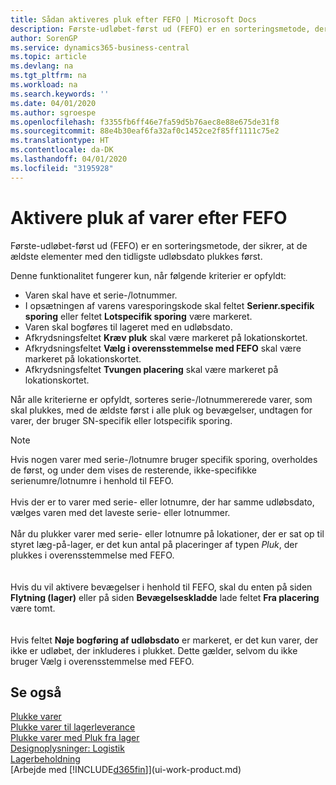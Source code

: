 ```yaml
---
title: Sådan aktiveres pluk efter FEFO | Microsoft Docs
description: Første-udløbet-først ud (FEFO) er en sorteringsmetode, der sikrer, at de ældste elementer med den tidligste udløbsdato plukkes først.
author: SorenGP
ms.service: dynamics365-business-central
ms.topic: article
ms.devlang: na
ms.tgt_pltfrm: na
ms.workload: na
ms.search.keywords: ''
ms.date: 04/01/2020
ms.author: sgroespe
ms.openlocfilehash: f3355fb6ff46e7fa59d5b76aec8e88e675de31f8
ms.sourcegitcommit: 88e4b30eaf6fa32af0c1452ce2f85ff1111c75e2
ms.translationtype: HT
ms.contentlocale: da-DK
ms.lasthandoff: 04/01/2020
ms.locfileid: "3195928"
---
```

# <a name="enable-picking-items-by-fefo"></a>Aktivere pluk af varer efter FEFO
Første-udløbet-først ud (FEFO) er en sorteringsmetode, der sikrer, at de ældste elementer med den tidligste udløbsdato plukkes først.  

 Denne funktionalitet fungerer kun, når følgende kriterier er opfyldt:  

-   Varen skal have et serie-/lotnummer.  
-   I opsætningen af varens varesporingskode skal feltet **Serienr.specifik sporing** eller feltet **Lotspecifik sporing** være markeret.  
-   Varen skal bogføres til lageret med en udløbsdato.  
-   Afkrydsningsfeltet **Kræv pluk** skal være markeret på lokationskortet.  
-   Afkrydsningsfeltet **Vælg i overensstemmelse med FEFO** skal være markeret på lokationskortet.  
-   Afkrydsningsfeltet **Tvungen placering** skal være markeret på lokationskortet.  

 Når alle kriterierne er opfyldt, sorteres serie-/lotnummererede varer, som skal plukkes, med de ældste først i alle pluk og bevægelser, undtagen for varer, der bruger SN-specifik eller lotspecifik sporing.  

> [!NOTE]  
> Hvis nogen varer med serie-/lotnumre bruger specifik sporing, overholdes de først, og under dem vises de resterende, ikke-specifikke serienumre/lotnumre i henhold til FEFO.
<br /><br />
Hvis der er to varer med serie- eller lotnumre, der har samme udløbsdato, vælges varen med det laveste serie- eller lotnummer.
<br /><br />
Når du plukker varer med serie- eller lotnumre på lokationer, der er sat op til styret læg-på-lager, er det kun antal på placeringer af typen *Pluk*, der plukkes i overensstemmelse med FEFO.  
<br /><br />
Hvis du vil aktivere bevægelser i henhold til FEFO, skal du enten på siden **Flytning (lager)** eller på siden **Bevægelseskladde** lade feltet **Fra placering** være tomt.  
<br /><br />
Hvis feltet **Nøje bogføring af udløbsdato** er markeret, er det kun varer, der ikke er udløbet, der inkluderes i plukket. Dette gælder, selvom du ikke bruger Vælg i overensstemmelse med FEFO.

## <a name="see-also"></a>Se også  
[Plukke varer](warehouse-pick-items.md)   
[Plukke varer til lagerleverance](warehouse-how-to-pick-items-for-warehouse-shipment.md)   
[Plukke varer med Pluk fra lager](warehouse-how-to-pick-items-with-inventory-picks.md)   
[Designoplysninger: Logistik](design-details-warehouse-management.md)  
[Lagerbeholdning](inventory-manage-inventory.md)  
[Arbejde med [!INCLUDE[d365fin](includes/d365fin_md.md)]](ui-work-product.md)
